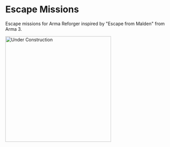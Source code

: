 # Escape Missions

Escape missions for Arma Reforger inspired by "Escape from Malden" from Arma 3.

<img src="https://cdn.pixabay.com/photo/2017/06/16/07/26/under-construction-2408062_1280.png" alt="Under Construction" width="330"/>

